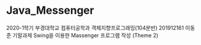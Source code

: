 # Java_Messenger
2020-1학기 부경대학교 컴퓨터공학과 객체지향프로그래밍(104분반)
201912161 이동준 기말과제
Swing을 이용한 Massenger 프로그램 작성 (Theme 2)
